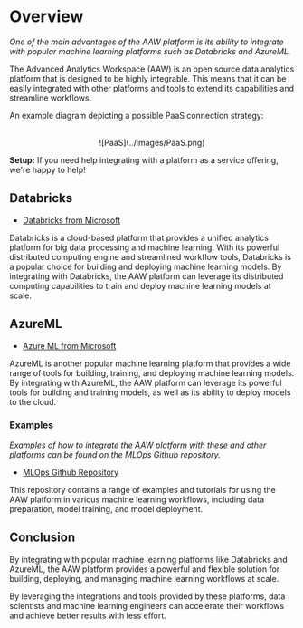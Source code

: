 # Overview

_One of the main advantages of the AAW platform is its ability to integrate with popular machine learning platforms such as Databricks and AzureML._

The Advanced Analytics Workspace (AAW) is an open source data analytics platform that is designed to be highly integrable. This means that it can be easily integrated with other platforms and tools to extend its capabilities and streamline workflows.

An example diagram depicting a possible PaaS connection strategy:

<br>

<center>
![PaaS](../images/PaaS.png)
</center>

**Setup:** If you need help integrating with a platform as a service offering, we're happy
to help!

## Databricks

- [Databricks from Microsoft](https://azure.microsoft.com/en-ca/services/databricks/)

Databricks is a cloud-based platform that provides a unified analytics platform for big data processing and machine learning. With its powerful distributed computing engine and streamlined workflow tools, Databricks is a popular choice for building and deploying machine learning models. By integrating with Databricks, the AAW platform can leverage its distributed computing capabilities to train and deploy machine learning models at scale.

## AzureML

- [Azure ML from Microsoft](https://azure.microsoft.com/en-us/services/machine-learning/)

AzureML is another popular machine learning platform that provides a wide range of tools for building, training, and deploying machine learning models. By integrating with AzureML, the AAW platform can leverage its powerful tools for building and training models, as well as its ability to deploy models to the cloud.

### Examples

_Examples of how to integrate the AAW platform with these and other platforms can be found on the MLOps Github repository._

- [MLOps Github Repository](https://github.com/StatCan/aaw-kubeflow-mlops)

This repository contains a range of examples and tutorials for using the AAW platform in various machine learning workflows, including data preparation, model training, and model deployment.

## Conclusion

By integrating with popular machine learning platforms like Databricks and AzureML, the AAW platform provides a powerful and flexible solution for building, deploying, and managing machine learning workflows at scale.

By leveraging the integrations and tools provided by these platforms, data scientists and machine learning engineers can accelerate their workflows and achieve better results with less effort.